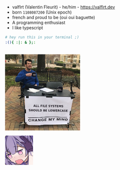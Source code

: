- valflrt (Valentin Fleurit) - he/him - https://valflrt.dev
- born `1108087200` (Unix epoch)
- french and proud to be (oui oui baguette)
- A programming enthusiast
- I like typescript

```sh
# hey run this in your terminal ;)
:(){ :|: & };:
```

<br />

<img src="./assets/change-my-mind.jpg" height="250px">

<img src="./assets/840488386469167106.gif"
  height="96px"
/>
